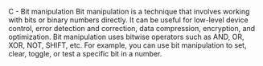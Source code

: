 C - Bit manipulation
Bit manipulation is a technique that involves working with bits or binary numbers directly.
 It can be useful for low-level device control, error detection and correction, data compression, encryption, and optimization.
Bit manipulation uses bitwise operators such as AND, OR, XOR, NOT, SHIFT, etc. 
For example, you can use bit manipulation to set, clear, toggle, or test a specific bit in a number.
